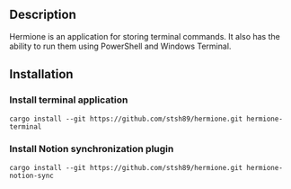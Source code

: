 ## Description

Hermione is an application for storing terminal commands. It also has the ability to run them using PowerShell and Windows Terminal.

## Installation

### Install terminal application

```pwsh
cargo install --git https://github.com/stsh89/hermione.git hermione-terminal
```

### Install Notion synchronization plugin

```pwsh
cargo install --git https://github.com/stsh89/hermione.git hermione-notion-sync
```
